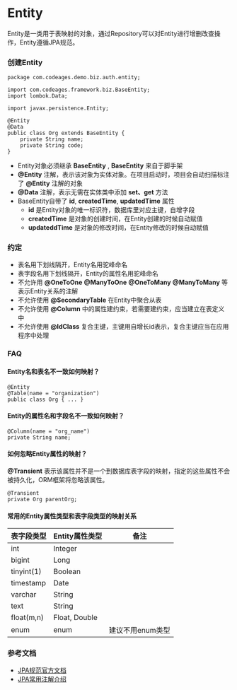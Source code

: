 # Entity


Entity是一类用于表映射的对象，通过Repository可以对Entity进行增删改查操作，Entity遵循JPA规范。

### 创建Entity

```
package com.codeages.demo.biz.auth.entity;

import com.codeages.framework.biz.BaseEntity;
import lombok.Data;

import javax.persistence.Entity;

@Entity
@Data
public class Org extends BaseEntity {
    private String name;
    private String code;
}
```

* Entity对象必须继承 **BaseEntity** , **BaseEntity** 来自于脚手架
* **@Entity** 注解，表示该对象为实体对象。在项目启动时，项目会自动扫描标注了 **@Entity** 注解的对象
* **@Data** 注解，表示无需在实体类中添加 **set、get** 方法
* BaseEntity自带了 **id**, **createdTime**, **updatedTime** 属性
    + **id** 是Entity对象的唯一标识符，数据库里对应主键，自增字段
    + **createdTime** 是对象的创建时间，在Entity创建的时候自动赋值
    + **updateddTime** 是对象的修改时间，在Entity修改的时候自动赋值

### 约定

* 表名用下划线隔开，Entity名用驼峰命名
* 表字段名用下划线隔开，Entity的属性名用驼峰命名
* 不允许用 **@OneToOne** **@ManyToOne** **@OneToMany** **@ManyToMany** 等表示Entity关系的注解
* 不允许使用 **@SecondaryTable** 在Entity中聚合从表 
* 不允许使用 **@Column** 中的属性建约束，若需要建约束，应当建立在表定义中
* 不允许使用 **@IdClass** 复合主键，主键用自增长id表示，复合主键应当在应用程序中处理

### FAQ

#### Entity名和表名不一致如何映射？

```
@Entity
@Table(name = "organization")
public class Org { ... }
```

#### Entity的属性名和字段名不一致如何映射？

```
@Column(name = "org_name")
private String name;
```

#### 如何忽略Entity属性的映射？

**@Transient** 表示该属性并不是一个到数据库表字段的映射，指定的这些属性不会被持久化，ORM框架将忽略该属性。

```
@Transient
private Org parentOrg;
```

#### 常用的Entity属性类型和表字段类型的映射关系

 表字段类型 	| Entity属性类型 	| 备注 
------------|---------------|-----
int    		| Integer		
bigint 		| Long
tinyint(1) 	| Boolean
timestamp	| Date      
varchar		| String
text		| String
float(m,n)	| Float, Double
enum		| enum			| 建议不用enum类型

### 参考文档

* [JPA规范官方文档](https://docs.oracle.com/javaee/5/tutorial/doc/bnbpy.html)
* [JPA常用注解介绍](https://blog.csdn.net/yswKnight/article/details/79257372?utm_source=blogxgwz3)